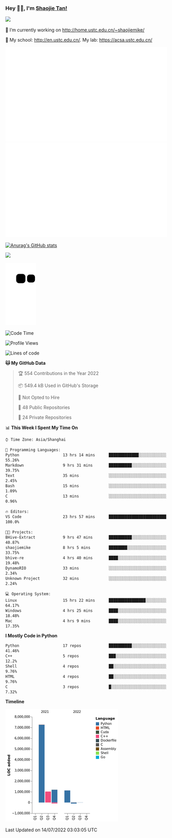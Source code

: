 

<!--
**Kirrito-k423/Kirrito-k423** is a ✨ _special_ ✨ repository because its `README.md` (this file) appears on your GitHub profile.

Here are some ideas to get you started:

- 🔭 I’m currently working on ...
- 🌱 I’m currently learning ...
- 👯 I’m looking to collaborate on ...
- 🤔 I’m looking for help with ...
- 💬 Ask me about ...
- 📫 How to reach me: ...
- 😄 Pronouns: ...
- ⚡ Fun fact: ...
-->
### Hey 👋🏽, I'm [Shaojie Tan!](http://home.ustc.edu.cn/~shaojiemike/about)

![](https://visitor-badge.glitch.me/badge?page_id=Kirrito-k423.Kirrito-k423)

🔭 I’m currently working on http://home.ustc.edu.cn/~shaojiemike/

👯 My school: http://en.ustc.edu.cn/. My lab: https://acsa.ustc.edu.cn/

![](https://github.com/Kirrito-k423/github-stats/blob/master/generated/overview.svg)
![](https://github.com/Kirrito-k423/github-stats/blob/master/generated/languages.svg)

[![Anurag's GitHub stats](https://github-readme-stats.vercel.app/api?username=Kirrito-k423&theme=flag-india&show_icons=true&hide=stars,prs,issues,contribs)](https://github.com/anuraghazra/github-readme-stats)

![](https://github-profile-summary-cards.vercel.app/api/cards/profile-details?username=Kirrito-k423&theme=vue)

![snake gif](https://github.com/Kirrito-k423/Kirrito-k423/blob/output/github-contribution-grid-snake.svg)

<!--START_SECTION:waka-->
![Code Time](http://img.shields.io/badge/Code%20Time-0%20secs-blue)

![Profile Views](http://img.shields.io/badge/Profile%20Views-2-blue)

![Lines of code](https://img.shields.io/badge/From%20Hello%20World%20I%27ve%20Written-10%20Million%20lines%20of%20code-blue)

**🐱 My GitHub Data** 

> 🏆 554 Contributions in the Year 2022
 > 
> 📦 549.4 kB Used in GitHub's Storage 
 > 
> 🚫 Not Opted to Hire
 > 
> 📜 48 Public Repositories 
 > 
> 🔑 24 Private Repositories  
 > 
📊 **This Week I Spent My Time On** 

```text
⌚︎ Time Zone: Asia/Shanghai

💬 Programming Languages: 
Python                   13 hrs 14 mins      █████████████░░░░░░░░░░░░   55.26% 
Markdown                 9 hrs 31 mins       ██████████░░░░░░░░░░░░░░░   39.75% 
Text                     35 mins             ░░░░░░░░░░░░░░░░░░░░░░░░░   2.45% 
Bash                     15 mins             ░░░░░░░░░░░░░░░░░░░░░░░░░   1.09% 
C                        13 mins             ░░░░░░░░░░░░░░░░░░░░░░░░░   0.96%

🔥 Editors: 
VS Code                  23 hrs 57 mins      █████████████████████████   100.0%

🐱‍💻 Projects: 
BHive-Extract            9 hrs 47 mins       ██████████░░░░░░░░░░░░░░░   40.87% 
shaojiemike              8 hrs 5 mins        ████████░░░░░░░░░░░░░░░░░   33.75% 
bhive-re                 4 hrs 40 mins       ████░░░░░░░░░░░░░░░░░░░░░   19.48% 
DynamoRIO                33 mins             ░░░░░░░░░░░░░░░░░░░░░░░░░   2.34% 
Unknown Project          32 mins             ░░░░░░░░░░░░░░░░░░░░░░░░░   2.24%

💻 Operating System: 
Linux                    15 hrs 22 mins      ████████████████░░░░░░░░░   64.17% 
Windows                  4 hrs 25 mins       ████░░░░░░░░░░░░░░░░░░░░░   18.48% 
Mac                      4 hrs 9 mins        ████░░░░░░░░░░░░░░░░░░░░░   17.35%

```

**I Mostly Code in Python** 

```text
Python                   17 repos            ██████████░░░░░░░░░░░░░░░   41.46% 
C++                      5 repos             ███░░░░░░░░░░░░░░░░░░░░░░   12.2% 
Shell                    4 repos             ██░░░░░░░░░░░░░░░░░░░░░░░   9.76% 
HTML                     4 repos             ██░░░░░░░░░░░░░░░░░░░░░░░   9.76% 
C                        3 repos             █░░░░░░░░░░░░░░░░░░░░░░░░   7.32%

```


**Timeline**

![Chart not found](https://raw.githubusercontent.com/Kirrito-k423/Kirrito-k423/main/charts/bar_graph.png) 


 Last Updated on 14/07/2022 03:03:05 UTC
<!--END_SECTION:waka-->

